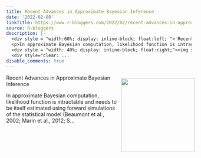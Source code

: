 ```yaml
---
title: Recent Advances in Approximate Bayesian Inference
date: '2022-02-08'
linkTitle: https://www.r-bloggers.com/2022/02/recent-advances-in-approximate-bayesian-inference/
source: R-bloggers
description: |-
  <div style = "width:60%; display: inline-block; float:left; "> Recent Advances in Approximate Bayesian Inference</p>
  <p>In approximate Bayesian computation, likelihood function is intractable and needs to be itself estimated using forward simulations of the statistical model (Beaumont et al., 2002; Marin et al., 2012; S...</p></div>
  <div style = "width: 40%; display: inline-block; float:right;"><img src=' https://youngstats.github.io/post/2022/02/08/recent-advances-in-approximate-bayesian-inference/images/cover1.png' width = "200" style = "padding: 10px;" /></div>
  <div style="clear: ...
disable_comments: true
---
```

<div style = "width:60%; display: inline-block; float:left; "> Recent Advances in Approximate Bayesian Inference</p>
<p>In approximate Bayesian computation, likelihood function is intractable and needs to be itself estimated using forward simulations of the statistical model (Beaumont et al., 2002; Marin et al., 2012; S...</p></div>
<div style = "width: 40%; display: inline-block; float:right;"><img src=' https://youngstats.github.io/post/2022/02/08/recent-advances-in-approximate-bayesian-inference/images/cover1.png' width = "200" style = "padding: 10px;" /></div>
<div style="clear: ...